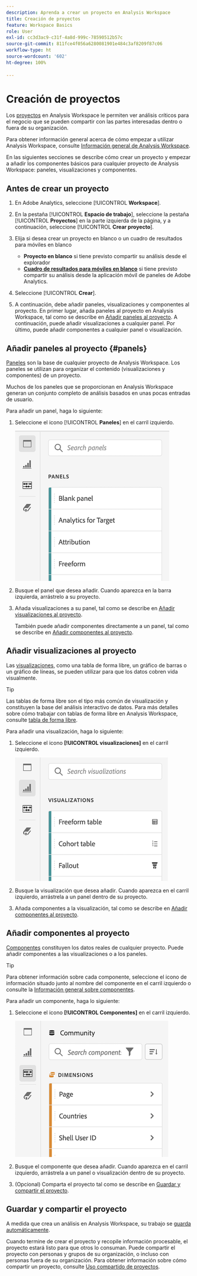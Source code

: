 ```yaml
---
description: Aprenda a crear un proyecto en Analysis Workspace
title: Creación de proyectos
feature: Workspace Basics
role: User
exl-id: cc3d3ac9-c31f-4a8d-999c-78590512b57c
source-git-commit: 811fce4f056a6280081901e484c3af8209f87c06
workflow-type: ht
source-wordcount: '602'
ht-degree: 100%

---
```


# Creación de proyectos

Los [proyectos](/help/analysis-workspace/build-workspace-project/freeform-overview.md) en Analysis Workspace le permiten ver análisis críticos para el negocio que se pueden compartir con las partes interesadas dentro o fuera de su organización.

Para obtener información general acerca de cómo empezar a utilizar Analysis Workspace, consulte [Información general de Analysis Workspace](/help/analysis-workspace/home.md).

En las siguientes secciones se describe cómo crear un proyecto y empezar a añadir los componentes básicos para cualquier proyecto de Analysis Workspace: paneles, visualizaciones y componentes.

## Antes de crear un proyecto

1. En Adobe Analytics, seleccione [!UICONTROL **Workspace**].

1. En la pestaña [!UICONTROL **Espacio de trabajo**], seleccione la pestaña [!UICONTROL **Proyectos**] en la parte izquierda de la página, y a continuación, seleccione [!UICONTROL **Crear proyecto**].

1. Elija si desea crear un proyecto en blanco o un cuadro de resultados para móviles en blanco

   * **Proyecto en blanco** si tiene previsto compartir su análisis desde el explorador
   * [**Cuadro de resultados para móviles en blanco**](/help/mobile-app/curator.md) si tiene previsto compartir su análisis desde la aplicación móvil de paneles de Adobe Analytics.

1. Seleccione [!UICONTROL **Crear**].

1. A continuación, debe añadir paneles, visualizaciones y componentes al proyecto. En primer lugar, añada paneles al proyecto en Analysis Workspace, tal como se describe en [Añadir paneles al proyecto](#add-panels-to-the-project). A continuación, puede añadir visualizaciones a cualquier panel. Por último, puede añadir componentes a cualquier panel o visualización.

## Añadir paneles al proyecto {#panels}

[Paneles](/help/analysis-workspace/c-panels/panels.md) son la base de cualquier proyecto de Analysis Workspace. Los paneles se utilizan para organizar el contenido (visualizaciones y componentes) de un proyecto.

Muchos de los paneles que se proporcionan en Analysis Workspace generan un conjunto completo de análisis basados en unas pocas entradas de usuario. 

Para añadir un panel, haga lo siguiente:

1. Seleccione el icono [!UICONTROL **Paneles**] en el carril izquierdo.

   ![El icono de selección de paneles y la lista de paneles disponibles.](assets/build-panels.png)

1. Busque el panel que desea añadir. Cuando aparezca en la barra izquierda, arrástrelo a su proyecto.

1. Añada visualizaciones a su panel, tal como se describe en [Añadir visualizaciones al proyecto](#add-visualizations-to-the-project).

   También puede añadir componentes directamente a un panel, tal como se describe en [Añadir componentes al proyecto](#add-components-to-the-project).

## Añadir visualizaciones al proyecto

Las [visualizaciones](/help/analysis-workspace/visualizations/freeform-analysis-visualizations.md), como una tabla de forma libre, un gráfico de barras o un gráfico de líneas, se pueden utilizar para que los datos cobren vida visualmente. 

>[!TIP]
>
>Las tablas de forma libre son el tipo más común de visualización y constituyen la base del análisis interactivo de datos. Para más detalles sobre cómo trabajar con tablas de forma libre en Analysis Workspace, consulte [tabla de forma libre](/help/analysis-workspace/visualizations/freeform-table/freeform-table.md).

Para añadir una visualización, haga lo siguiente:

1. Seleccione el icono **[!UICONTROL visualizaciones]** en el carril izquierdo.

   ![El icono Visualizaciones seleccionadas y la lista de visualizaciones disponibles.](assets/build-visualizations.png)

1. Busque la visualización que desea añadir. Cuando aparezca en el carril izquierdo, arrástrela a un panel dentro de su proyecto.

1. Añada componentes a la visualización, tal como se describe en [Añadir componentes al proyecto](#add-components-to-the-project).

## Añadir componentes al proyecto

[Componentes](/help/components/overview.md) constituyen los datos reales de cualquier proyecto. Puede añadir componentes a las visualizaciones o a los paneles.

>[!TIP]
>
>Para obtener información sobre cada componente, seleccione el icono de información situado junto al nombre del componente en el carril izquierdo o consulte la [ Información general sobre componentes](/help/components/overview.md).

Para añadir un componente, haga lo siguiente:

1. Seleccione el icono **[!UICONTROL Componentes]** en el carril izquierdo.

   ![El icono Componentes seleccionados y la lista de dimensiones disponibles.](assets/build-components.png)

1. Busque el componente que desea añadir. Cuando aparezca en el carril izquierdo, arrástrela a un panel o visualización dentro de su proyecto.

1. (Opcional) Comparta el proyecto tal como se describe en [Guardar y compartir el proyecto](#save-and-share-the-project).

## Guardar y compartir el proyecto

A medida que crea un análisis en Analysis Workspace, su trabajo se [guarda automáticamente](/help/analysis-workspace/build-workspace-project/save-projects.md).

Cuando termine de crear el proyecto y recopile información procesable, el proyecto estará listo para que otros lo consuman. Puede compartir el proyecto con personas y grupos de su organización, o incluso con personas fuera de su organización. Para obtener información sobre cómo compartir un proyecto, consulte [Uso compartido de proyectos](/help/analysis-workspace/curate-share/share-projects.md).

